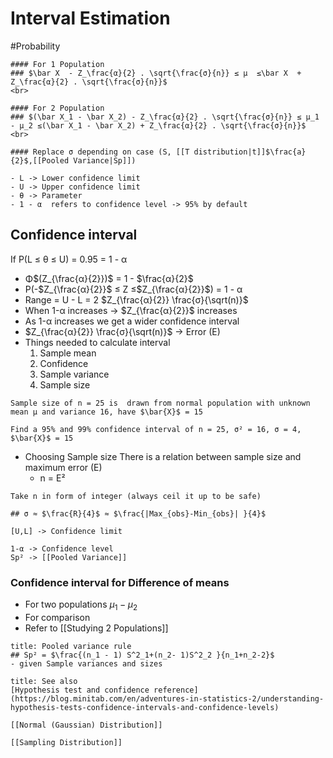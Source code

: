 # Interval Estimation
#Probability 
```ad-tldr
#### For 1 Population
### $\bar X  - Z_\frac{α}{2} . \sqrt{\frac{σ}{n}} ≤ µ  ≤\bar X  + Z_\frac{α}{2} . \sqrt{\frac{σ}{n}}$
<br>

#### For 2 Population
### $(\bar X_1 - \bar X_2) - Z_\frac{α}{2} . \sqrt{\frac{σ}{n}} ≤ µ_1 - μ_2 ≤(\bar X_1 - \bar X_2) + Z_\frac{α}{2} . \sqrt{\frac{σ}{n}}$
<br>

#### Replace σ depending on case (S, [[T distribution|t]]$\frac{a}{2}$,[[Pooled Variance|Sp]])
```

```ad-note
- L -> Lower confidence limit
- U -> Upper confidence limit
- θ -> Parameter
- 1 - α  refers to confidence level -> 95% by default
```

## Confidence interval 
If P(L ≤ θ ≤ U) = 0.95 = 1 - α
- Φ$(Z_{\frac{α}{2}})$ = 1 - $\frac{α}{2}$
- P(-$Z_{\frac{α}{2}}$ ≤ Z ≤$Z_{\frac{α}{2}}$) = 1 - α
- Range = U - L = 2 $Z_{\frac{α}{2}} \frac{σ}{\sqrt(n)}$
- When 1-α increases -> $Z_{\frac{α}{2}}$ increases
- As 1-α increases we get a wider confidence interval
- $Z_{\frac{α}{2}} \frac{σ}{\sqrt(n)}$ -> Error (E)
- Things needed to calculate interval
  1. Sample mean
  2. Confidence 
  3. Sample variance
  4. Sample size
```ad-example
Sample size of n = 25 is  drawn from normal population with unknown mean µ and variance 16, have $\bar{X}$ = 15

Find a 95% and 99% confidence interval of n = 25, σ² = 16, σ = 4, $\bar{X}$ = 15

```
-  Choosing Sample size
	There is a relation between sample size and maximum error (E)
	- n = E²
```ad-note
Take n in form of integer (always ceil it up to be safe)

## σ ≈ $\frac{R}{4}$ ≈ $\frac{|Max_{obs}-Min_{obs}| }{4}$

[U,L] -> Confidence limit

1-α -> Confidence level
Sp² -> [[Pooled Variance]]
```

### Confidence interval for Difference of means
- For two populations $µ_1 - µ_2$
- For comparison
- Refer to [[Studying 2 Populations]]
```ad-tip
title: Pooled variance rule
## Sp² = $\frac{(n_1 - 1) S^2_1+(n_2- 1)S^2_2 }{n_1+n_2-2}$
- given Sample variances and sizes
```



```ad-seealso
title: See also
[Hypothesis test and confidence reference](https://blog.minitab.com/en/adventures-in-statistics-2/understanding-hypothesis-tests-confidence-intervals-and-confidence-levels)

[[Normal (Gaussian) Distribution]]

[[Sampling Distribution]]

```
